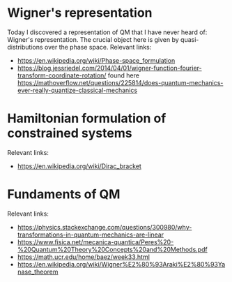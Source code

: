 # Wigner's representation

Today I discovered a representation of QM that I have never heard of: Wigner's representation.
The crucial object here is given by quasi-distributions over the phase space.
Relevant links:
- https://en.wikipedia.org/wiki/Phase-space_formulation
- https://blog.jessriedel.com/2014/04/01/wigner-function-fourier-transform-coordinate-rotation/ found here https://mathoverflow.net/questions/225814/does-quantum-mechanics-ever-really-quantize-classical-mechanics

# Hamiltonian formulation of constrained systems

Relevant links:
- https://en.wikipedia.org/wiki/Dirac_bracket

# Fundaments of QM

Relevant links:
- https://physics.stackexchange.com/questions/300980/why-transformations-in-quantum-mechanics-are-linear
- https://www.fisica.net/mecanica-quantica/Peres%20-%20Quantum%20Theory%20Concepts%20and%20Methods.pdf
- https://math.ucr.edu/home/baez/week33.html
- https://en.wikipedia.org/wiki/Wigner%E2%80%93Araki%E2%80%93Yanase_theorem

